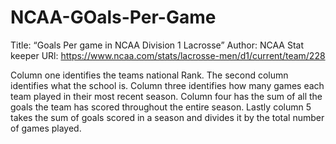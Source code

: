 # NCAA-GOals-Per-Game
Title: “Goals Per game in NCAA Division 1 Lacrosse”
Author: NCAA Stat keeper
URl: https://www.ncaa.com/stats/lacrosse-men/d1/current/team/228 

Column one identifies the teams national Rank. The second column identifies what the school is. Column three identifies how many games each team played in their most recent season. Column four has the sum of all the goals the team has scored throughout the entire season. Lastly column 5 takes the sum of goals scored in a season and divides it by the total number of games played.

